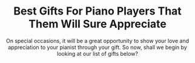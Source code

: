 ---
layout: post
title: Best Gifts For Piano Players That Them Will Sure Appreciate
subtitle: On special occasions, it will be a great opportunity to show your love and appreciation to your pianist through your gift. So now, shall we begin by looking at our list of gifts below?
header-img: "img/post/2023/09/copied/medium_best_gifts_for_piano_players_0b8d2e0023.jpg"
header-style: text
permalink: "/gifts-for-piano-players/"
catalog: true
tags:
  - Recipients 
  - Men
---   